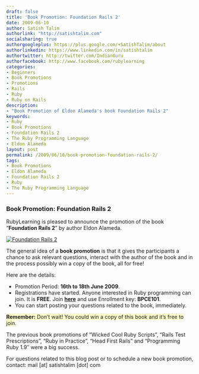 ```yaml
---
draft: false
title: 'Book Promotion: Foundation Rails 2'
date: 2009-06-10
author: Satish Talim
authorlink: "http://satishtalim.com"
socialsharing: true
authorgoogleplus: https://plus.google.com/+SatishTalim/about
authorlinkedin: https://www.linkedin.com/in/satishtalim
authortwitter: http://twitter.com/IndianGuru
authorfacebook: http://www.facebook.com/rubylearning
categories:
- Beginners
- Book Promotions
- Promotions
- Rails
- Ruby
- Ruby on Rails
description:
- "Book Promotion of Eldon Alameda's book Foundation Rails 2"
keywords:
- Ruby
- Book Promotions
- Foundation Rails 2
- The Ruby Programming Language
- Eldon Alameda
layout: post
permalink: /2009/06/10/book-promotion-foundation-rails-2/
tags:
- Book Promotions
- Eldon Alameda
- Foundation Rails 2
- Ruby
- The Ruby Programming Language
---
```


<div>
  <h3>
    Book Promotion: Foundation Rails 2
  </h3>
  
  <p>
    RubyLearning is pleased to announce the promotion of the book &#8220;<strong>Foundation Rails 2</strong>&#8221; by author Eldon Alameda.
  </p>
  
  <p>
    <a href="http://www.friendsofed.com/book.html?isbn=9781430210399"><img class="alignright" src="http://rubylearning.com/images/medallion.jpg" style="border: 0px none;" alt="Foundation Rails 2" title="Foundation Rails 2" /></a>
  </p>
  
  <p>
    The general idea of a <strong>book promotion</strong> is that it gives the participants a chance to ask relevant questions, interact with the author of the book and in the process possibly win a copy of the book, all for free!
  </p>
  
  <p>
    Here are the details:
  </p>
  
  <ul>
    <li>
      Promotion Period: <strong>16th to 18th June 2009</strong>.
    </li>
    <li>
      Registrations have started. Anyone interested in Ruby programming can join. It is <strong>FREE</strong>. Join <a href="http://rubylearning.org/class/course/view.php?id=35"><b>here</b></a> and use Enrollment key: <b>BPCE101</b>.
    </li>
    <li>
      You can start posting your questions related to the book, immediately.
    </li>
  </ul>
  
  <p>
    <span style="background-color: #FFFFCC;"><b>Remember:</b> Don&#8217;t wait! You could win a copy of this book and it&#8217;s free to join</span>.
  </p>
  
  <p>
    The previous book promotions of &#8220;Wicked Cool Ruby Scripts&#8221;, &#8220;Rails Test Prescriptions&#8221;, &#8220;Ruby in Practice&#8221;, &#8220;Head First Rails&#8221; and &#8220;Programming Ruby 1.9&#8243; were a big success.
  </p>
  
  <p>
    For questions related to this blog post or to schedule a new book promotion, contact: mail [at] satishtalim [dot] com
  </p>
</div>

